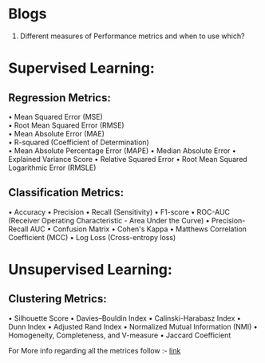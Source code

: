 # Blogs

1) Different measures of Performance metrics and when to use which?


# Supervised Learning:
## Regression Metrics:
•	Mean Squared Error (MSE) <br>
•	Root Mean Squared Error (RMSE) <br>
•	Mean Absolute Error (MAE) <br>
•	R-squared (Coefficient of Determination) <br>
•	Mean Absolute Percentage Error (MAPE)
•	Median Absolute Error
•	Explained Variance Score
•	Relative Squared Error
•	Root Mean Squared Logarithmic Error (RMSLE)
## Classification Metrics:
•	Accuracy
•	Precision
•	Recall (Sensitivity)
•	F1-score
•	ROC-AUC (Receiver Operating Characteristic - Area Under the Curve)
•	Precision-Recall AUC
•	Confusion Matrix
•	Cohen's Kappa
•	Matthews Correlation Coefficient (MCC)
•	Log Loss (Cross-entropy loss)
# Unsupervised Learning:
## Clustering Metrics:
•	Silhouette Score
•	Davies–Bouldin Index
•	Calinski-Harabasz Index
•	Dunn Index
•	Adjusted Rand Index
•	Normalized Mutual Information (NMI)
•	Homogeneity, Completeness, and V-measure
•	Jaccard Coefficient


For More info regarding all the metrices follow :-
[link](https://neptune.ai/blog/performance-metrics-in-machine-learning-complete-guide)
